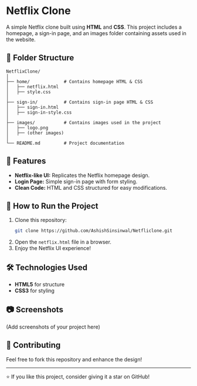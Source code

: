 # Netflix Clone

A simple Netflix clone built using **HTML** and **CSS**. This project includes a homepage, a sign-in page, and an images folder containing assets used in the website.

## 📁 Folder Structure
```
NetflixClone/
│
├── home/             # Contains homepage HTML & CSS
│   ├── netflix.html
│   ├── style.css
│
├── sign-in/          # Contains sign-in page HTML & CSS
│   ├── sign-in.html
│   ├── sign-in-style.css
│
├── images/           # Contains images used in the project
│   ├── logo.png
│   ├── (other images)
│
└── README.md         # Project documentation
```

## 🎨 Features
- **Netflix-like UI:** Replicates the Netflix homepage design.
- **Login Page:** Simple sign-in page with form styling.
- **Clean Code:** HTML and CSS structured for easy modifications.

## 🚀 How to Run the Project
1. Clone this repository:
   ```sh
   git clone https://github.com/AshishSinsinwal/Netfliclone.git
   ```
2. Open the `netflix.html` file in a browser.
3. Enjoy the Netflix UI experience!

## 🛠️ Technologies Used
- **HTML5** for structure
- **CSS3** for styling

## 📷 Screenshots
(Add screenshots of your project here)

## 🙌 Contributing
Feel free to fork this repository and enhance the design!



---

⭐ If you like this project, consider giving it a star on GitHub!

